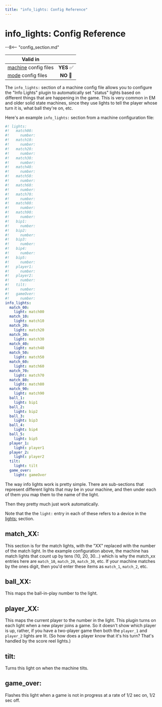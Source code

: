 ```yaml
---
title: "info_lights: Config Reference"
---
```


# info_lights: Config Reference

--8<-- "config_section.md"

| Valid in | |
|-----|:----:|
|[machine](instructions/machine_config.md) config files |**YES** :white_check_mark:|
|[mode](instructions/mode_config.md) config files|**NO** :no_entry_sign:|

The `info_lights:` section of a machine config file allows you to
configure the "Info Lights" plugin to automatically set "status"
lights based on different things that are happening in the game. This is
very common in EM and older solid state machines, since they use lights
to tell the player whose turn it is, what ball they're on, etc.

Here's an example `info_lights:` section from a machine configuration
file:

``` yaml
#! lights:
#!   match00:
#!     number:
#!   match10:
#!     number:
#!   match20:
#!     number:
#!   match30:
#!     number:
#!   match40:
#!     number:
#!   match50:
#!     number:
#!   match60:
#!     number:
#!   match70:
#!     number:
#!   match80:
#!     number:
#!   match90:
#!     number:
#!   bip1:
#!     number:
#!   bip2:
#!     number:
#!   bip3:
#!     number:
#!   bip4:
#!     number:
#!   bip5:
#!     number:
#!   player1:
#!     number:
#!   player2:
#!     number:
#!   tilt:
#!     number:
#!   gameOver:
#!     number:
info_lights:
  match_00:
    light: match00
  match_10:
    light: match10
  match_20:
    light: match20
  match_30:
    light: match30
  match_40:
    light: match40
  match_50:
    light: match50
  match_60:
    light: match60
  match_70:
    light: match70
  match_80:
    light: match80
  match_90:
    light: match90
  ball_1:
    light: bip1
  ball_2:
    light: bip2
  ball_3:
    light: bip3
  ball_4:
    light: bip4
  ball_5:
    light: bip5
  player_1:
    light: player1
  player_2:
    light: player2
  tilt:
    light: tilt
  game_over:
    light: gameOver
```

The way info lights work is pretty simple. There are sub-sections that
represent different lights that may be in your machine, and then under
each of them you map them to the name of the light.

Then they pretty much just work automatically.

Note that the the `light:` entry in each of these refers to a device in
the [lights:](lights.md) section.

## match_XX:

This section is for the match lights, with the "XX" replaced with the
number of the match light. In the example configuration above, the
machine has match lights that count up by tens (10, 20, 30...) which is
why the match_xx entries here are `match_10`, `match_20`, `match_30`,
etc. If your machine matches by the ones digit, then you'd enter these
items as `match_1`, `match_2`, etc.

## ball_XX:

This maps the ball-in-play number to the light.

## player_XX:

This maps the current player to the number in the light. This plugin
turns on each light when a new player joins a game. So it doesn't show
which player is up, rather, if you have a two-player game then both the
`player_1` and `player_2` lights are lit. (So how does a player know
that it's his turn? That's handled by the score reel lights.)

## tilt:

Turns this light on when the machine tilts.

## game_over:

Flashes this light when a game is not in progress at a rate of 1/2 sec
on, 1/2 sec off.
